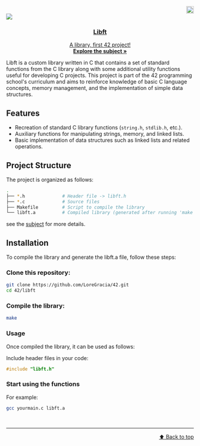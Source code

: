 <div align="right">
  <img src="https://www.42barcelona.com/wp-content/uploads/2020/07/Barcelona-300x79.png" alt="Logo"  height="20">
   <div align="left"> <a href="https://github.com/LoreGracia/42/tree/main/Libft"><img src="https://img.shields.io/badge/libft-125%25-greenyellow?style=for-the-badge&labelColor=black"><a href="https://shields.io"/>
<div align="center">
    <!---img src="https://cdn-icons-png.flaticon.com/512/724/724863.png" alt="Logo" width="80" height="80"--->
  
  <h3 align="center">Libft</h3>
  <p align="center">
    A library, first 42 project!
    <br />
    <a href="https://github.com/LoreGracia/42/blob/004837ce85103b4f40fad06aedc5b1ed7378c17d/Libft/en.subject.pdf"><strong>Explore the subject »</strong></a>
  </p>
</div>

Libft is a custom library written in C that contains a set of standard functions from the C library along with some additional utility functions useful for developing C projects. This project is part of the 42 programming school's curriculum and aims to reinforce knowledge of basic C language concepts, memory management, and the implementation of simple data structures.

 <div align="left">
   
## Features

- Recreation of standard C library functions (`string.h`, `stdlib.h`, etc.).
- Auxiliary functions for manipulating strings, memory, and linked lists.
- Basic implementation of data structures such as linked lists and related operations.

## Project Structure

The project is organized as follows:

```bash
.
├── *.h              # Header file -> libft.h
├── *.c              # Source files
├── Makefile         # Script to compile the library
└── libft.a          # Compiled library (generated after running 'make')
```

see the <a href=https://github.com/LoreGracia/42/blob/004837ce85103b4f40fad06aedc5b1ed7378c17d/Libft/en.subject.pdf>subject</a> for more details.

## Installation

To compile the library and generate the libft.a file, follow these steps:

### Clone this repository:

```bash
git clone https://github.com/LoreGracia/42.git
cd 42/libft
```

### Compile the library:
```bash
make
```

### Usage
Once compiled the library, it can be used as follows:

Include header files in your code:
```c
#include "libft.h"
```

### Start using the functions
For example:
```bash
gcc yourmain.c libft.a
```
<br><hr><p align="right">
[⬆️ Back to top](#libft)
